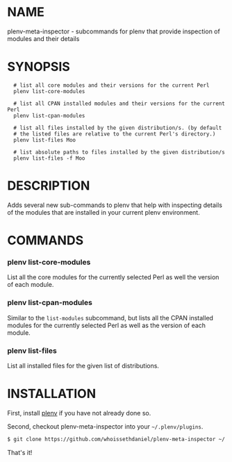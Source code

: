 # NAME

plenv-meta-inspector - subcommands for plenv that provide inspection of modules and their details

# SYNOPSIS

      # list all core modules and their versions for the current Perl
      plenv list-core-modules

      # list all CPAN installed modules and their versions for the current Perl
      plenv list-cpan-modules

      # list all files installed by the given distribution/s. (by default
      # the listed files are relative to the current Perl's directory.)
      plenv list-files Moo 

      # list absolute paths to files installed by the given distribution/s
      plenv list-files -f Moo

# DESCRIPTION

Adds several new sub-commands to plenv that help with inspecting details of
the modules that are installed in your current plenv environment.

# COMMANDS

### plenv list-core-modules

List all the core modules for the currently selected Perl as well the version
of each module.

### plenv list-cpan-modules

Similar to the `list-modules` subcommand, but lists all the CPAN installed
modules for the currently selected Perl as well as the version of each module.  

### plenv list-files

List all installed files for the given list of distributions.  

# INSTALLATION

First, install [plenv](https://github.com/tokuhirom/plenv) if you have not 
already done so.

Second, checkout plenv-meta-inspector into your `~/.plenv/plugins`.

  ```sh
  $ git clone https://github.com/whoissethdaniel/plenv-meta-inspector ~/.plenv/plugins/meta-inspector
  ```

That's it!
